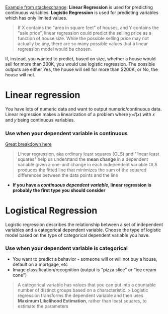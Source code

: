[Example from stackexchange](https://datascience.stackexchange.com/questions/9362/when-to-use-linear-or-logistic-regression):
**Linear Regression** is used for predicting continuous variables. **Logistic Regression** is used for predicting variables which has only limited values.

> If X contains the "area in square feet" of houses, and Y contains the "sale price", linear regression could predict the selling price as a function of house size. While the possible selling price may not actually be any, there are so many possible values that a linear regression model would be chosen.

If, instead, you wanted to predict, based on size, whether a house would sell for more than 200K, you would use logistic regression. The possible outputs are either Yes, the house will sell for more than $200K, or No, the house will not.

# Linear regression
You have lots of numeric data and want to output numeric/continuous data. Linear regression makes a linearization of a problem where 𝑦=𝑓(𝑥) with 𝑥 and 𝑦  being continuous variables.

### Use when your dependent variable is continuous

[Great breakdown here](https://statisticsbyjim.com/regression/choosing-regression-analysis/)

> Linear regression, aka ordinary least squares (OLS) and "linear least squares" help us understand the **mean change** in a dependent variable given a one-unit change in each independent variable
> OLS produces the fitted line that minimizes the sum of the squared differences between the data points and the line
* **If you have a *continuous dependent variable*, linear regression is probably the first type you should consider**

# Logistical Regression
Logistic regression describes the relationship between a set of independent variables and a categorical dependent variable. Choose the type of logistic model based on the type of categorical dependent variable you have.

### Use when your dependent variable is categorical 
* You want to predict a behavior - someone will or will not buy a house, default on a mortgage, etc
* Image classification/recognition (output is "pizza slice" or "ice cream cone")

> A categorical variable has values that you can put into a countable number of distinct groups based on a characteristic. > Logistic regression transforms the dependent variable and then uses **Maximum Likelihood Estimation**, rather than least squares, to estimate the parameters

